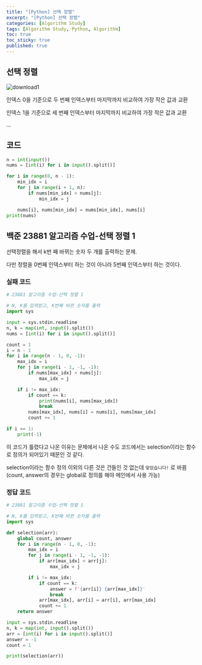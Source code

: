 ```yaml
---
title: "[Python] 선택 정렬"
excerpt: "[Python] 선택 정렬"
categories: [Algorithm Study]
tags: [Algorithm Study, Python, Algorithm]
toc: true
toc_sticky: true
published: true
---
```


## 선택 정렬

![download1](https://gmlwjd9405.github.io/images/algorithm-selection-sort/selection-sort.png)
<br>

인덱스 0을 기준으로 두 번째 인덱스부터 마지막까지 비교하여 가장 작은 값과 교환 <br>

인덱스 1을 기준으로 세 번째 인덱스부터 마지막까지 비교하여 가장 작은 값과 교환 <br>

... <br>

## 코드

```python
n = int(input())
nums = [int(i) for i in input().split()]

for i in range(0, n - 1):
    min_idx = i
    for j in range(i + 1, n):
        if nums[min_idx] > nums[j]:
            min_idx = j

    nums[i], nums[min_idx] = nums[min_idx], nums[i]
print(nums)
```

## 백준 23881 알고리즘 수업-선택 정렬 1

선택정렬을 해서 k번 째 바뀌는 숫자 두 개를 출력하는 문제. <br>

다만 정렬을 0번째 인덱스부터 하는 것이 아니라 5번째 인덱스부터 하는 것이다.

### 실패 코드

```python
# 23881 알고리즘 수업-선택 정렬 1

# N, K를 입력받고, K번째 바뀐 숫자를 출력
import sys

input = sys.stdin.readline
n, k = map(int, input().split())
nums = [int(i) for i in input().split()]

count = 1
i = n - 1
for i in range(n - 1, 0, -1):
    max_idx = i
    for j in range(i - 1, -1, -1):
        if nums[max_idx] < nums[j]:
            max_idx = j

    if i != max_idx:
        if count == k:
            print(nums[i], nums[max_idx])
            break
        nums[max_idx], nums[i] = nums[i], nums[max_idx]
        count += 1

if i == 1:
    print(-1)
```

이 코드가 틀렸다고 나온 이유는 문제에서 나온 수도 코드에서는 selection이라는 함수로 정의가 되어있기 때문인 것 같다. <br>

selection이라는 함수 정의 이외의 다른 것은 건들인 것 없는데 `맞았습니다!` 로 바뀜(count, answer의 경우는 global로 정의를 해야 메인에서 사용 가능)

### 정답 코드

```python
# 23881 알고리즘 수업-선택 정렬 1

# N, K를 입력받고, K번째 바뀐 숫자를 출력
import sys

def selection(arr):
    global count, answer
    for i in range(n - 1, 0, -1):
        max_idx = i
        for j in range(i - 1, -1, -1):
            if arr[max_idx] < arr[j]:
                max_idx = j

        if i != max_idx:
            if count == k:
                answer = f'{arr[i]} {arr[max_idx]}'
                break
            arr[max_idx], arr[i] = arr[i], arr[max_idx]
            count += 1
    return answer

input = sys.stdin.readline
n, k = map(int, input().split())
arr = [int(i) for i in input().split()]
answer = -1
count = 1

print(selection(arr))
```

